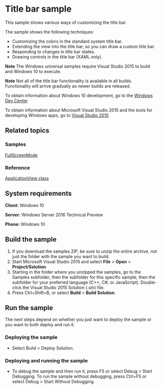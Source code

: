 <!---
  category: ControlsLayoutAndText
  samplefwlink: http://go.microsoft.com/fwlink/p/?LinkId=620613
--->

# Title bar sample

This sample shows various ways of customizing the title bar.

The sample shows the following techniques:

- Customizing the colors in the standard system title bar.
- Extending the view into the title bar, so you can draw a custom title bar.
- Responding to changes in title bar states.
- Drawing controls in the title bar (XAML only).

**Note** The Windows universal samples require Visual Studio 2015 to build and Windows 10 to execute.

**Note** Not all of the title bar functionality is available in all builds. Functionality will arrive gradually as newer builds are released.

To obtain information about Windows 10 development, go to the [Windows Dev Center](http://go.microsoft.com/fwlink/?LinkID=532421)

To obtain information about Microsoft Visual Studio 2015 and the tools for developing Windows apps, go to [Visual Studio 2015](http://go.microsoft.com/fwlink/?LinkID=532422)

## Related topics

### Samples

[FullScreenMode](/Samples/FullScreenMode)

### Reference

[ApplicationView class](https://msdn.microsoft.com/en-us/library/windows/apps/windows.ui.viewmanagement.applicationview.aspx)

## System requirements

**Client:** Windows 10

**Server:** Windows Server 2016 Technical Preview

**Phone:** Windows 10

## Build the sample

1. If you download the samples ZIP, be sure to unzip the entire archive, not just the folder with the sample you want to build. 
2. Start Microsoft Visual Studio 2015 and select **File** \> **Open** \> **Project/Solution**.
3. Starting in the folder where you unzipped the samples, go to the Samples subfolder, then the subfolder for this specific sample, then the subfolder for your preferred language (C++, C#, or JavaScript). Double-click the Visual Studio 2015 Solution (.sln) file.
4. Press Ctrl+Shift+B, or select **Build** \> **Build Solution**.

## Run the sample

The next steps depend on whether you just want to deploy the sample or you want to both deploy and run it.

### Deploying the sample

- Select Build > Deploy Solution. 

### Deploying and running the sample

- To debug the sample and then run it, press F5 or select Debug >  Start Debugging. To run the sample without debugging, press Ctrl+F5 or select Debug > Start Without Debugging. 
